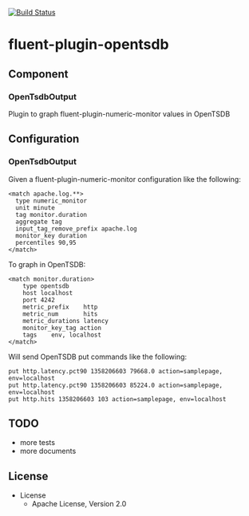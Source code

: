 [![Build Status](https://travis-ci.org/bnugmanov/fluent-plugin-opentsdb.png)](https://travis-ci.org/bnugmanov/fluent-plugin-opentsdb)

# fluent-plugin-opentsdb

## Component

### OpenTsdbOutput

Plugin to graph fluent-plugin-numeric-monitor values in OpenTSDB

## Configuration

### OpenTsdbOutput

Given a fluent-plugin-numeric-monitor configuration like the following:

    <match apache.log.**>
      type numeric_monitor
      unit minute
      tag monitor.duration
      aggregate tag
      input_tag_remove_prefix apache.log
      monitor_key duration
      percentiles 90,95
    </match>

To graph in OpenTSDB:

	<match monitor.duration>
	    type opentsdb
	    host localhost
	    port 4242
		metric_prefix    http
		metric_num	     hits
		metric_durations latency
		monitor_key_tag	action
		tags	env, localhost
	</match>

Will send OpenTSDB put commands like the following:

	put http.latency.pct90 1358206603 79668.0 action=samplepage, env=localhost
	put http.latency.pct90 1358206603 85224.0 action=samplepage, env=localhost
	put http.hits 1358206603 103 action=samplepage, env=localhost

## TODO

* more tests
* more documents

## License

* License
  * Apache License, Version 2.0
